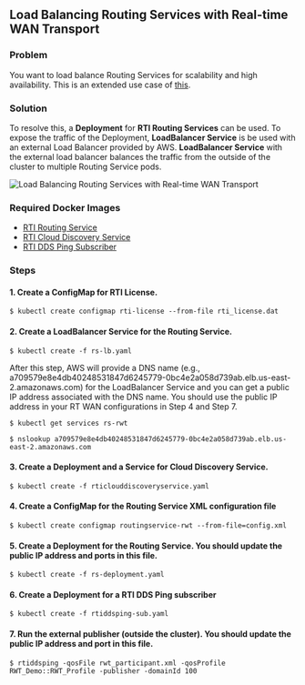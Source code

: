 ## Load Balancing Routing Services with Real-time WAN Transport

### Problem

You want to load balance Routing Services for scalability and high availability. This is an extended use case of [this](../routingservice_rwt). 

### Solution

To resolve this, a **Deployment** for **RTI Routing Services** can be used. To expose the traffic of the Deployment, **LoadBalancer Service** is be used with an external Load Balancer provided by AWS. **LoadBalancer Service** with the external load balancer balances the traffic from the outside of the cluster to multiple Routing Service pods. 

![Load Balancing Routing Services with Real-time WAN Transport](routingservice_rwt_lb.png)

### Required Docker Images
- [RTI Routing Service](../dockerfiles/rti_routingservice)
- [RTI Cloud Discovery Service](../dockerfiles/rti_clouddiscoveryservice)
- [RTI DDS Ping Subscriber](../dockerfiles/rti_ddsping_sub)

### Steps

#### 1. Create a ConfigMap for RTI License.
`$ kubectl create configmap rti-license --from-file rti_license.dat`

#### 2. Create a LoadBalancer Service for the Routing Service. 
`$ kubectl create -f rs-lb.yaml`

After this step, AWS will provide a DNS name (e.g., a709579e8e4db40248531847d6245779-0bc4e2a058d739ab.elb.us-east-2.amazonaws.com) for the LoadBalancer Service and you can get a public IP address associated with the DNS name. You should use the public IP address in your RT WAN configurations in Step 4 and Step 7.

`$ kubectl get services rs-rwt`

`$ nslookup a709579e8e4db40248531847d6245779-0bc4e2a058d739ab.elb.us-east-2.amazonaws.com`

#### 3. Create a Deployment and a Service for Cloud Discovery Service.
`$ kubectl create -f rticlouddiscoveryservice.yaml`

#### 4. Create a ConfigMap for the Routing Service XML configuration file
`$ kubectl create configmap routingservice-rwt --from-file=config.xml`

#### 5. Create a Deployment for the Routing Service. You should update the public IP address and ports in this file. 
`$ kubectl create -f rs-deployment.yaml`

#### 6. Create a Deployment for a RTI DDS Ping subscriber
`$ kubectl create -f rtiddsping-sub.yaml`

#### 7. Run the external publisher (outside the cluster). You should update the public IP address and port in this file.
`$ rtiddsping -qosFile rwt_participant.xml -qosProfile RWT_Demo::RWT_Profile -publisher -domainId 100`
